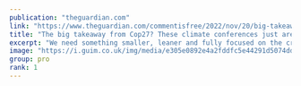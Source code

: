 ```yaml
---
publication: "theguardian.com"
link: "https://www.theguardian.com/commentisfree/2022/nov/20/big-takeaway-cop27-climate-conferences-arent-working"
title: "The big takeaway from Cop27? These climate conferences just aren’t working | Bill McGuire"
excerpt: "We need something smaller, leaner and fully focused on the crisis at hand, says Bill McGuire, Prof Emeritus of Geophysical & Climate Hazards at UCL"
image: "https://i.guim.co.uk/img/media/e305e0892e4a2fddfc5e44291d5074ddf278f164/0_266_3987_2392/master/3987.jpg?width=1200&height=630&quality=85&auto=format&fit=crop&overlay-align=bottom%2Cleft&overlay-width=100p&overlay-base64=L2ltZy9zdGF0aWMvb3ZlcmxheXMvdGctb3BpbmlvbnMucG5n&enable=upscale&s=27cbba429377334534c036fab2dca214"
group: pro
rank: 1
---
```

